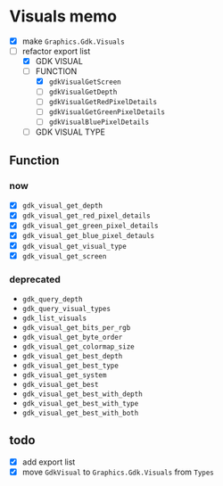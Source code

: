 Visuals memo
============

* [x] make `Graphics.Gdk.Visuals`
* [ ] refactor export list
	+ [x] GDK VISUAL
	+ [ ] FUNCTION
		- [x] `gdkVisualGetScreen`
		- [ ] `gdkVisualGetDepth`
		- [ ] `gdkVisualGetRedPixelDetails`
		- [ ] `gdkVisualGetGreenPixelDetails`
		- [ ] `gdkVisualBluePixelDetails`
	+ [ ] GDK VISUAL TYPE

Function
--------

### now

* [x] `gdk_visual_get_depth`
* [x] `gdk_visual_get_red_pixel_details`
* [x] `gdk_visual_get_green_pixel_details`
* [x] `gdk_visual_get_blue_pixel_detauls`
* [x] `gdk_visual_get_visual_type`
* [x] `gdk_visual_get_screen`

### deprecated

* `gdk_query_depth`
* `gdk_query_visual_types`
* `gdk_list_visuals`
* `gdk_visual_get_bits_per_rgb`
* `gdk_visual_get_byte_order`
* `gdk_visual_get_colormap_size`
* `gdk_visual_get_best_depth`
* `gdk_visual_get_best_type`
* `gdk_visual_get_system`
* `gdk_visual_get_best`
* `gdk_visual_get_best_with_depth`
* `gdk_visual_get_best_with_type`
* `gdk_visual_get_best_with_both`

todo
----

* [x] add export list
* [x] move `GdkVisual` to `Graphics.Gdk.Visuals` from `Types`
